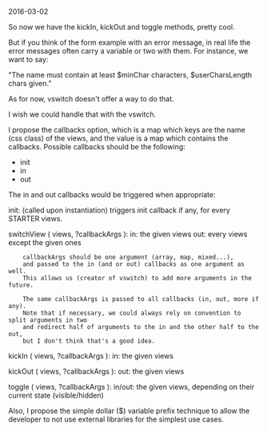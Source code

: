 2016-03-02



So now we have the kickIn, kickOut and toggle methods, pretty cool.

But if you think of the form example with an error message, 
in real life the error messages often carry a variable or two with them.
For instance, we want to say:

"The name must contain at least $minChar characters, $userCharsLength chars given."


As for now, vswitch doesn't offer a way to do that.

I wish we could handle that with the vswitch.


I propose the callbacks option, which is a map which keys are the name (css class) of the views,
and the value is a map which contains the callbacks.
Possible callbacks should be the following:

- init
- in
- out
  
  
The in and out callbacks would be triggered when appropriate:

init: (called upon instantiation)
    triggers init callback if any, for every STARTER views.


switchView ( views, ?callbackArgs ):
        in: the given views
        out: every views except the given ones
        
        
        callbackArgs should be one argument (array, map, mixed...),
        and passed to the in (and or out) callbacks as one argument as well.
        This allows us (creator of vswitch) to add more arguments in the future.
        
        The same callbackArgs is passed to all callbacks (in, out, more if any).
        Note that if necessary, we could always rely on convention to split arguments in two 
        and redirect half of arguments to the in and the other half to the out,
        but I don't think that's a good idea.
        
        

kickIn ( views, ?callbackArgs ):
        in: the given views
        
kickOut ( views, ?callbackArgs ):
        out: the given views
        
toggle ( views, ?callbackArgs ):
        in/out: the given views, depending on their current state (visible/hidden)
        
        
        
Also, I propose the simple dollar ($) variable prefix technique to allow the developer 
to not use external libraries for the simplest use cases.

